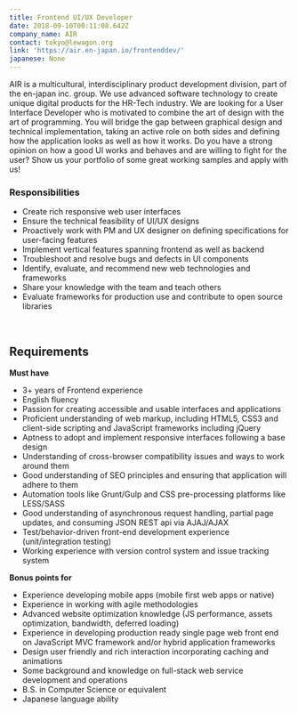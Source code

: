```yaml
---
title: Frontend UI/UX Developer
date: 2018-09-10T00:11:08.642Z
company_name: AIR
contact: tokyo@lewagon.org
link: 'https://air.en-japan.io/frontenddev/'
japanese: None
---
```

AIR is a multicultural, interdisciplinary product development division, part of the en-japan inc. group. We use advanced software technology to create unique digital products for the HR-Tech industry.
We are looking for a User Interface Developer who is motivated to combine the art of design with the art of programming. You will bridge the gap between graphical design and technical implementation, taking an active role on both sides and defining how the application looks as well as how it works.
Do you have a strong opinion on how a good UI works and behaves and are willing to fight for the user? Show us your portfolio of some great working samples and apply with us!
<br>

### Responsibilities
* Create rich responsive web user interfaces
* Ensure the technical feasibility of UI/UX designs
* Proactively work with PM and UX designer on defining specifications for user-facing features
* Implement vertical features spanning frontend as well as backend
* Troubleshoot and resolve bugs and defects in UI components
* Identify, evaluate, and recommend new web technologies and frameworks
* Share your knowledge with the team and teach others
* Evaluate frameworks for production use and contribute to open source libraries

<br>


## Requirements
**Must have**
* 3+ years of Frontend experience
* English fluency
* Passion for creating accessible and usable interfaces and applications
* Proficient understanding of web markup, including HTML5, CSS3 and client-side scripting and JavaScript frameworks including jQuery
* Aptness to adopt and implement responsive interfaces following a base design
* Understanding of cross-browser compatibility issues and ways to work around them
* Good understanding of SEO principles and ensuring that application will adhere to them
* Automation tools like Grunt/Gulp and CSS pre-processing platforms like LESS/SASS
* Good understanding of asynchronous request handling, partial page updates, and consuming JSON REST api via AJAJ/AJAX
* Test/behavior-driven front-end development experience (unit/integration testing)
* Working experience with version control system and issue tracking system

**Bonus points for**
* Experience developing mobile apps (mobile first web apps or native)
* Experience in working with agile methodologies
* Advanced website optimization knowledge (JS performance, assets optimization, bandwidth, deferred loading)
* Experience in developing production ready single page web front end on JavaScript MVC framework and/or hybrid application frameworks
* Design user friendly and rich interaction incorporating caching and animations
* Some background and knowledge on full-stack web service development and operations
* B.S. in Computer Science or equivalent
* Japanese language ability
